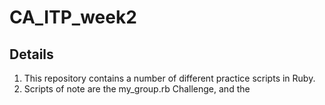 # CA_ITP_week2

Details
-------

1. This repository contains a number of different practice scripts in Ruby.
2. Scripts of note are the my_group.rb Challenge, and the
